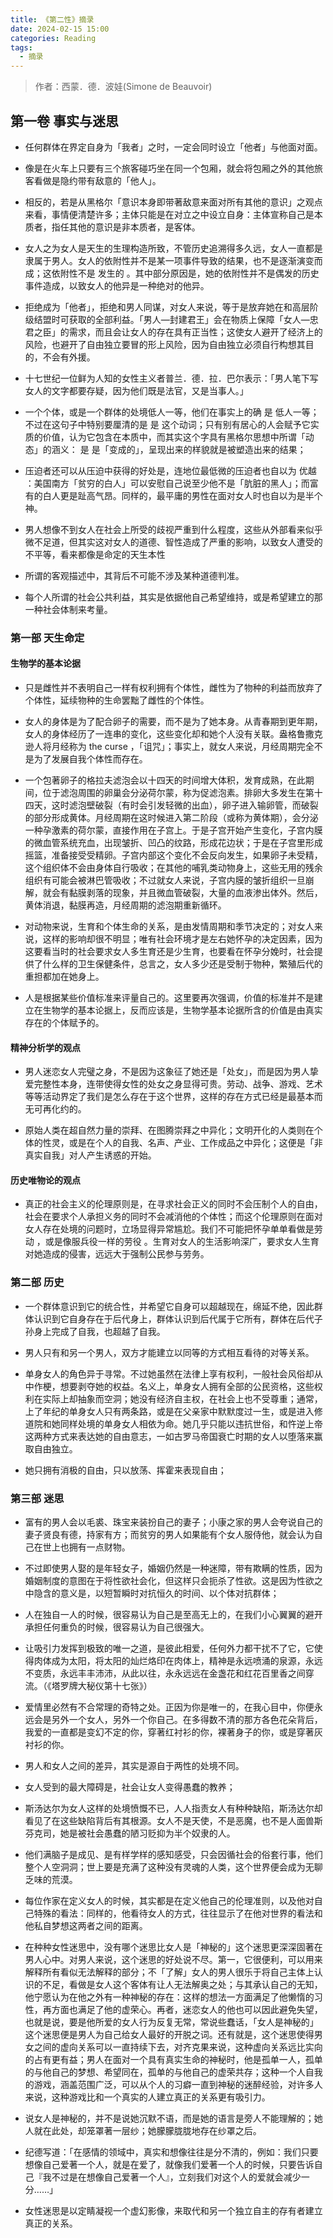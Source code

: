 ```yaml
---
title: 《第二性》摘录
date: 2024-02-15 15:00
categories: Reading
tags:
  - 摘录
---
```



>  作者：西蒙．德．波娃(Simone de Beauvoir)  

## 第一卷 事实与迷思

- 任何群体在界定自身为「我者」之时，一定会同时设立「他者」与他面对面。  

- 像是在火车上只要有三个旅客碰巧坐在同一个包厢，就会将包厢之外的其他旅客看做是隐约带有敌意的「他人」。  

- 相反的，若是从黑格尔「意识本身即带著敌意来面对所有其他的意识」之观点来看，事情便清楚许多；主体只能是在对立之中设立自身：主体宣称自己是本质者，指任其他的意识是非本质者，是客体。  

- 女人之为女人是天生的生理构造所致，不管历史追溯得多久远，女人一直都是隶属于男人。女人的依附性并不是某一项事件导致的结果，也不是逐渐演变而成；这依附性不是 发生的 。其中部分原因是，她的依附性并不是偶发的历史事件造成，以致女人的他异是一种绝对的他异。  

- 拒绝成为「他者」，拒绝和男人同谋，对女人来说，等于是放弃她在和高层阶级结盟时可获取的全部利益。「男人—封建君王」会在物质上保障「女人—忠君之臣」的需求，而且会让女人的存在具有正当性；这使女人避开了经济上的风险，也避开了自由独立要冒的形上风险，因为自由独立必须自行构想其目的，不会有外援。

- 十七世纪一位鲜为人知的女性主义者普兰．德．拉．巴尔表示：「男人笔下写女人的文字都要存疑，因为他们既是法官，又是当事人。」  

- 一个个体，或是一个群体的处境低人一等，他们在事实上的确 是 低人一等；不过在这句子中特别要厘清的是 是 这个动词；只有别有居心的人会赋予它实质的价值，认为它包含在本质中，而其实这个字具有黑格尔思想中所谓「动态」的涵义： 是 是「变成的」，呈现出来的样貌就是被塑造出来的结果；  

- 压迫者还可以从压迫中获得的好处是，连地位最低微的压迫者也自以为 优越 ：美国南方「贫穷的白人」可以安慰自己说至少他不是「肮脏的黑人」；而富有的白人更是趾高气昂。同样的，最平庸的男性在面对女人时也自以为是半个神。  

- 男人想像不到女人在社会上所受的歧视严重到什么程度，这些从外部看来似乎微不足道，但其实这对女人的道德、智性造成了严重的影响，以致女人遭受的不平等，看来都像是命定的天生本性  

- 所谓的客观描述中，其背后不可能不涉及某种道德判准。  

- 每个人所谓的社会公共利益，其实是依据他自己希望维持，或是希望建立的那一种社会体制来考量。  

### 第一部 天生命定

#### 生物学的基本论据

- 只是雌性并不表明自己一样有权利拥有个体性，雌性为了物种的利益而放弃了个体性，延续物种的生命罢黜了雌性的个体性。  

- 女人的身体是为了配合卵子的需要，而不是为了她本身。从青春期到更年期，女人的身体经历了一连串的变化，这些变化却和她个人没有关联。盎格鲁撒克逊人将月经称为 the curse ，「诅咒」；事实上，就女人来说，月经周期完全不是为了发展自我个体性而存在。  

- 一个包著卵子的格拉夫滤泡会以十四天的时间增大体积，发育成熟，在此期间，位于滤泡周围的卵巢会分泌荷尔蒙，称为促滤泡素。排卵大多发生在第十四天，这时滤泡壁破裂（有时会引发轻微的出血），卵子进入输卵管，而破裂的部分形成黄体。月经周期在这时候进入第二阶段（或称为黄体期），会分泌一种孕激素的荷尔蒙，直接作用在子宫上。于是子宫开始产生变化，子宫内膜的微血管系统充血，出现皱折、凹凸的纹路，形成花边状；于是在子宫里形成摇篮，准备接受受精卵。子宫内部这个变化不会反向发生，如果卵子未受精，这个组织体不会由身体自行吸收；在其他的哺乳类动物身上，这些无用的残余组织有可能会被淋巴管吸收；不过就女人来说，子宫内膜的皱折组织一旦崩解，就会有黏膜剥落的现象，并且微血管破裂，大量的血液渗出体外。然后，黄体消退，黏膜再造，月经周期的滤泡期重新循环。  

- 对动物来说，生育和个体生命的关系，是由发情周期和季节决定的；对女人来说，这样的影响却很不明显；唯有社会环境才是左右她怀孕的决定因素，因为这要看当时的社会要求女人多生育还是少生育，也要看在怀孕分娩时，社会提供了什么样的卫生保健条件，总言之，女人多少还是受制于物种，繁殖后代的重担都加在她身上。  

- 人是根据某些价值标准来评量自己的。这里要再次强调，价值的标准并不是建立在生物学的基本论据上，反而应该是，生物学基本论据所含的价值是由真实存在的个体赋予的。  

#### 精神分析学的观点

- 男人迷恋女人完璧之身，不是因为这象征了她还是「处女」，而是因为男人挚爱完整性本身，连带使得女性的处女之身显得可贵。劳动、战争、游戏、艺术等等活动界定了我们是怎么存在于这个世界，这样的存在方式已经是最基本而无可再化约的。  

- 原始人类在超自然力量的崇拜、在图腾崇拜之中异化；文明开化的人类则在个体的性灵，或是在个人的自我、名声、产业、工作成品之中异化；这便是「非真实自我」对人产生诱惑的开始。  

#### 历史唯物论的观点

- 真正的社会主义的伦理原则是，在寻求社会正义的同时不会压制个人的自由，社会在要求个人承担义务的同时不会减消他的个体性；而这个伦理原则在面对女人存在处境的问题时，立场显得异常尴尬。我们不可能把怀孕单单看做是劳动 ，或是像服兵役一样的劳役 。生育对女人的生活影响深广，要求女人生育对她造成的侵害，远远大于强制公民参与劳务。  



### 第二部 历史

- 一个群体意识到它的统合性，并希望它自身可以超越现在，绵延不绝，因此群体认识到它自身存在于后代身上，群体认识到后代属于它所有，群体在后代子孙身上完成了自我，也超越了自我。 

- 男人只有和另一个男人，双方才能建立以同等的方式相互看待的对等关系。  

- 单身女人的角色异于寻常。不过她虽然在法律上享有权利，一般社会风俗却从中作梗，想要剥夺她的权益。名义上，单身女人拥有全部的公民资格，这些权利在实际上却抽象而空洞；她没有经济自主权，在社会上也不受尊重；通常，上了年纪的单身女人只有两条路，或是在父亲家中默默度过一生，或是进入修道院和她同样处境的单身女人相依为命。她几乎只能以违抗世俗，和忤逆上帝这两种方式来表达她的自由意志，一如古罗马帝国衰亡时期的女人以堕落来赢取自由独立。  
- 她只拥有消极的自由，只以放荡、挥霍来表现自由；  

### 第三部 迷思

- 富有的男人会以毛裘、珠宝来装扮自己的妻子；小康之家的男人会夸说自己的妻子贤良有德，持家有方；而贫穷的男人如果能有个女人服侍他，就会认为自己在世上也拥有一点财物。  
  
- 不过即使男人娶的是年轻女子，婚姻仍然是一种迷障，带有欺瞒的性质，因为婚姻制度的意图在于将性欲社会化，但这样只会扼杀了性欲。这是因为性欲之中隐含的意义是，以短暂瞬时对抗恒久的时间、以个体对抗群体；  
  
- 人在独自一人的时候，很容易认为自己是至高无上的，在我们小心翼翼的避开承担任何重负的时候，很容易认为自己很强大。  
  
- 让吸引力发挥到极致的唯一之道，是彼此相爱，任何外力都干扰不了它，它使得肉体成为太阳，将太阳的灿烂烙印在肉体上，精神是永远喷涌的泉源，永远不变质，永远丰丰沛沛，从此以往，永永远远在金盏花和红花百里香之间穿流。（《塔罗牌大秘仪第十七张》）
  
- 爱情里必然有不合常理的奇特之处。正因为你是唯一的，在我心目中，你便永远会是另外一个女人，另外一个你自己。在多得数不清的那方各色花朵背后，我爱的一直都是变幻不定的你，穿著红衬衫的你，裸著身子的你，或是穿著灰衬衫的你。
  
- 男人和女人之间的差异，其实是源自于两性的处境不同。
  
- 女人受到的最大障碍是，社会让女人变得愚蠢的教养； 
  
-  斯汤达尔为女人这样的处境愤慨不已，人人指责女人有种种缺陷，斯汤达尔却看见了在这些缺陷背后有其根源。女人不是天使，不是恶魔，也不是人面兽斯芬克司，她是被社会愚蠢的陋习贬抑为半个奴隶的人。  
  
- 他们满脑子是成见、是有样学样的感知感受，只会因循社会的俗套行事，他们整个人空洞洞；世上要是充满了这种没有灵魂的人类，这个世界便会成为无聊乏味的荒漠。  
  
- 每位作家在定义女人的时候，其实都是在定义他自己的伦理准则，以及他对自己特殊的看法：同样的，他看待女人的方式，往往显示了在他对世界的看法和他私自梦想这两者之间的距离。  
  
- 在种种女性迷思中，没有哪个迷思比女人是「神秘的」这个迷思更深深固著在男人心中。对男人来说，这个迷思的好处说不尽。第一，它很便利，可以用来解释所有看似无法解释的部分；不「了解」女人的男人很乐于将自己主体上认识的不足，看做是女人这个客体有让人无法解奥之处；与其承认自己的无知，他宁愿认为在他之外有一种神秘的存在：这样的想法一方面满足了他懒惰的习性，再方面也满足了他的虚荣心。再者，迷恋女人的他也可以因此避免失望，也就是说，要是他所爱的女人行为反复无常，常说些蠢话，「女人是神秘的」这个迷思便是男人为自己给女人最好的开脱之词。还有就是，这个迷思使得男女之间的虚向关系可以一直持续下去，对齐克果来说，这种虚向关系远比实向的占有更有益；男人在面对一个具有真实生命的神秘时，他是孤单一人，孤单的与他自己的梦想、希望同在，孤单的与他自己的虚荣共存；这种一个人自我的游戏，涵盖范围广泛，可以从个人的习癖一直到神秘的迷醉经验，对许多人来说，这种游戏比和一个真实的人建立真正的关系更有吸引力。  
  
- 说女人是神秘的，并不是说她沉默不语，而是她的语言是旁人不能理解的；她人就在此处，却笼罩著一层纱；她朦朦胧胧地存在纱罩之后。
  
- 纪德写道：「在感情的领域中，真实和想像往往是分不清的，例如：我们只要想像自己爱著一个人，就是在爱了，就像我们爱著一个人的时候，只要告诉自己『我不过是在想像自己爱著一个人』，立刻我们对这个人的爱就会减少一分……」  
  
- 女性迷思是以定睛凝视一个虚幻影像，来取代和另一个独立自主的存有者建立真正的关系。


